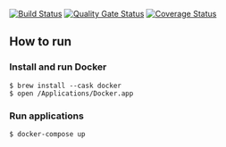 [![Build Status](https://travis-ci.com/swsnu/swpp2021-team6.svg?branch=main)](https://travis-ci.com/swsnu/swpp2021-team6)
[![Quality Gate Status](https://sonarcloud.io/api/project_badges/measure?project=swsnu_swpp2021-team6&metric=alert_status)](https://sonarcloud.io/dashboard?id=swsnu_swpp2021-team6)
[![Coverage Status](https://coveralls.io/repos/github/swsnu/swpp2021-team6/badge.svg?branch=main&sanitize=true)](https://coveralls.io/github/swsnu/swpp2021-team6?branch=main)

## How to run

### Install and run Docker

```shell
$ brew install --cask docker
$ open /Applications/Docker.app
```

### Run applications

```shell
$ docker-compose up
```
